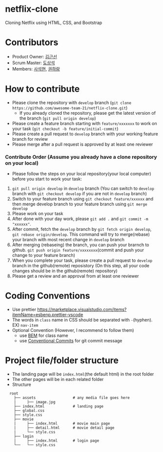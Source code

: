 # netflix-clone

Cloning Netflix using HTML, CSS, and Bootstrap

# Contributors

- Product Owner: [김근선](https://github.com/geunseonkim)
- Scrum Master: [도상석](https://github.com/ldss3sang)
- Members: [사석현](https://github.com/tktjrgus12), [권하람](https://github.com/kharam1436)

# How to contribute

- Please clone the repository with `develop` branch (`git clone https://github.com/awesome-team-21/netflix-clone.git`)
  - If you already cloned the repository, please get the latest version of the branch (`git pull origin develop`)
- Please create a feature branch starting with `feature/xxxxxxx` to work on your task (`git checkout -b feature/initial-commit`)
- Please create a pull request to `develop` branch with your working feature branch for review
- Please merge after a pull request is approved by at least one reviewer

### Contribute Order (Assume you already have a clone repository on your local)

- Please follow the steps on your local repository(your local computer) before you start to work your task:

1. `git pull origin develop` in `develop` branch (You can switch to `develop` branch with `git checkout develop` if you are not in `develop` branch)
1. Switch to your feature branch using `git checkout feature/xxxxxx` and then merge develop branch to your feature branch using `git merge develop`
1. Please work on your task
1. After done with your day work, please `git add .` and `git commit -m "xxxxxx"`.
1. After commit, fetch the `develop` branch by `git fetch origin develop`, `git rebase origin/develop`. This command will try to merge(rebase) your branch with most recent change in `develop` branch
1. After merging (rebaseing) the branch, you can push your brarnch to github. `git push origin feature/xxxxxxxx`(commit and push your change to your feature branch)
1. When you complete your task, please create a pull request to `develop` branch in the github(remote) reposistory (On this step, all your code changes should be in the github(remote) repository)
1. Please get a review and an approval from at least one reviewer

# Coding Conventions

- Use prettier https://marketplace.visualstudio.com/items?itemName=esbenp.prettier-vscode
- The words in `class` name in CSS should be separated with `-`(hyphen). EX) `nav-item`
- Optional Convention (However, I recommend to follow them)
  - use [BEM](https://getbem.com/) for class name
  - use [Conventional Commits](https://www.conventionalcommits.org/en/v1.0.0/) for git commit message

# Project file/folder structure

- The landing page will be `index.html`(the default html) in the root folder
- The other pages will be in each related folder
- Structure

```
  root
    ├── assets                 # any media file goes here
    |     ├── image.jpg
    ├── index.html             # landing page
    ├── global.css
    ├── style.css
    ├── movie
    |     ├── index.html       # movie main page
    |     ├── detail.html      # movie detail page
    |     └── style.css
    ├── login
    |     ├── index.html       # login page
    └──   └── style.css
```
